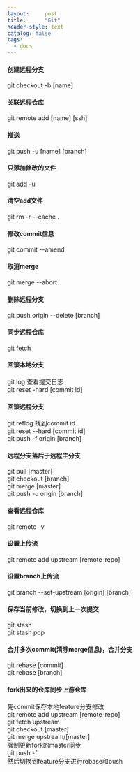 ```yaml
---
layout:     post
title:      "Git"
header-style: text
catalog: false
tags:
  - docs
---
```


#### 创建远程分支
git checkout -b [name]  

#### 关联远程仓库
git remote add [name] [ssh] 

#### 推送
git push -u [name] [branch] 

#### 只添加修改的文件
git add -u 

#### 清空add文件
git rm -r --cache . 

#### 修改commit信息
git commit --amend 

#### 取消merge
git merge --abort 

#### 删除远程分支
git push origin --delete [branch] 

#### 同步远程仓库
git fetch 

#### 回滚本地分支
git log 查看提交日志  
git reset -hard [commit id]  

#### 回滚远程分支
git reflog 找到commit id  
git reset --hard [commit id]  
git push -f origin [branch]  

#### 远程分支落后于远程主分支
git pull [master]  
git checkout [branch]  
git merge [master]  
git push -u origin [branch]  

#### 查看远程仓库
git remote -v

#### 设置上传流
git remote add upstream [remote-repo]

#### 设置branch上传流
git branch --set-upstream [origin] [branch]

#### 保存当前修改，切换到上一次提交
git stash  
git stash pop

#### 合并多次commit(清除merge信息)，合并分支
git rebase [commit]  
git rebase [branch]

#### fork出来的仓库同步上游仓库
先commit保存本地feature分支修改  
git remote add upstream [remote-repo]  
git fetch upstream  
git checkout [master]  
git merge upstream/[master]  
强制更新fork的master同步  
git push -f  
然后切换到feature分支进行rebase和push  

